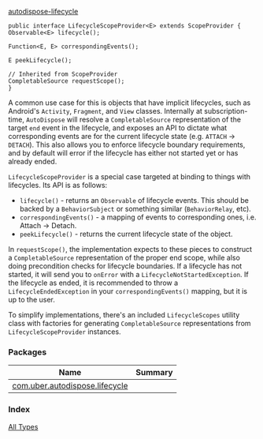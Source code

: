 [autodispose-lifecycle](./index.md)

```
public interface LifecycleScopeProvider<E> extends ScopeProvider {
Observable<E> lifecycle();

Function<E, E> correspondingEvents();

E peekLifecycle();

// Inherited from ScopeProvider
CompletableSource requestScope();
}
```

A common use case for this is objects that have implicit lifecycles, such as Android's `Activity`,
`Fragment`, and `View` classes. Internally at subscription-time, `AutoDispose` will resolve
a `CompletableSource` representation of the target `end` event in the lifecycle, and exposes an API to dictate what
corresponding events are for the current lifecycle state (e.g. `ATTACH` -&gt; `DETACH`). This also allows
you to enforce lifecycle boundary requirements, and by default will error if the lifecycle has either
not started yet or has already ended.

`LifecycleScopeProvider` is a special case targeted at binding to things with lifecycles. Its API is
as follows:

* `lifecycle()` - returns an `Observable` of lifecycle events. This should be backed by a `BehaviorSubject`
or something similar (`BehaviorRelay`, etc).
* `correspondingEvents()` - a mapping of events to corresponding ones, i.e. Attach -&gt; Detach.
* `peekLifecycle()` - returns the current lifecycle state of the object.

In `requestScope()`, the implementation expects to these pieces to construct a `CompletableSource` representation
of the proper end scope, while also doing precondition checks for lifecycle boundaries. If a
lifecycle has not started, it will send you to `onError` with a `LifecycleNotStartedException`. If
the lifecycle as ended, it is recommended to throw a `LifecycleEndedException` in your
`correspondingEvents()` mapping, but it is up to the user.

To simplify implementations, there's an included `LifecycleScopes` utility class with factories
for generating `CompletableSource` representations from `LifecycleScopeProvider` instances.

### Packages

| Name | Summary |
|---|---|
| [com.uber.autodispose.lifecycle](com.uber.autodispose.lifecycle/index.md) |  |

### Index

[All Types](alltypes/index.md)